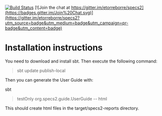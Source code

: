[![Build Status](https://travis-ci.org/etorreborre/specs2.png?branch=master)](https://travis-ci.org/etorreborre/specs2)
[![Join the chat at https://gitter.im/etorreborre/specs2](https://badges.gitter.im/Join%20Chat.svg)](https://gitter.im/etorreborre/specs2?utm_source=badge&utm_medium=badge&utm_campaign=pr-badge&utm_content=badge)

Installation instructions
=========================

You need to download and install sbt. Then execute the following command:

> sbt update publish-local

Then you can generate the User Guide with:

sbt
> testOnly org.specs2.guide.UserGuide -- html

This should create html files in the target/specs2-reports directory. 
